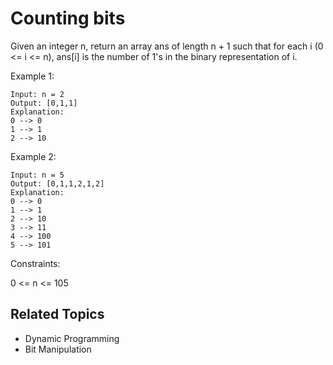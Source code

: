 # Counting bits

Given an integer n, return an array ans of length n + 1 such that for each i (0 <= i <= n), ans[i] is the number of 1's
in the binary representation of i.

Example 1:

```text
Input: n = 2
Output: [0,1,1]
Explanation:
0 --> 0
1 --> 1
2 --> 10
```

Example 2:

```text
Input: n = 5
Output: [0,1,1,2,1,2]
Explanation:
0 --> 0
1 --> 1
2 --> 10
3 --> 11
4 --> 100
5 --> 101

```

Constraints:

0 <= n <= 105

## Related Topics

- Dynamic Programming
- Bit Manipulation
